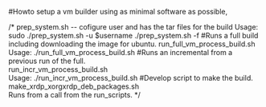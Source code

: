 
#Howto setup a vm builder using as minimal software as possible,  
        
/*
prep_system.sh -- cofigure user and has the tar files for the build
  Usage: sudo ./prep_system.sh -u $username 
              ./prep_system.sh -f 
#Runs a full build including downloading the image for ubuntu. 
run_full_vm_process_build.sh  
  Usage: ./run_full_vm_process_build.sh
#Runs an incremental from a previous run of the full.   
run_incr_vm_process_build.sh  
  Usage: ./run_incr_vm_process_build.sh
#Develop script to make the build.
make_xrdp_xorgxrdp_deb_packages.sh  
  Runs from a call from the run_scripts.
*/

